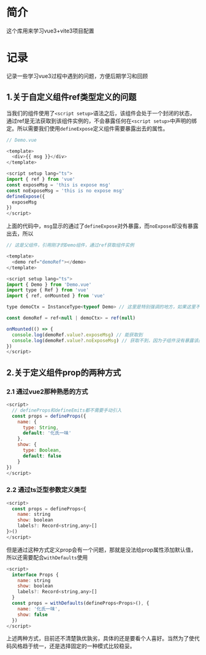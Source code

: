 # 简介
这个库用来学习vue3+vite3项目配置

# 记录
记录一些学习vue3过程中遇到的问题，方便后期学习和回顾

## 1.关于自定义组件ref类型定义的问题

当我们的组件使用了`<script setup>`语法之后，该组件会处于一个封闭的状态，通过ref是无法获取到该组件实例的，不会暴露任何在`<script setup>`中声明的绑定。所以需要我们使用`defineExpose`定义组件需要暴露出去的属性。


```javascript
// Demo.vue

<template>
  <div>{{ msg }}</div>
</template>

<script setup lang="ts">
import { ref } from 'vue'
const exposeMsg = 'this is expose msg'
const noExposeMsg = 'this is no expose msg'
defineExpose({
  exposeMsg
})
</script>
```
上面的代码中，`msg`显示的通过了`defineExpose`对外暴露，而`noExpose`却没有暴露出去，所以

```javascript
// 这是父组件，引用刚才的Demo组件，通过ref获取组件实例

<template>
  <demo ref="demoRef"></demo>
</template>

<script setup lang="ts">
import { Demo } from 'Demo.vue'
import type { Ref } from 'vue'
import { ref, onMounted } from 'vue'

type demoCtx = InstanceType<typeof Demo> // 这里是特别强调的地方，如果这里不定义子组件的类型，是无法直接获取组件完整的实例类型的，会各种ts报错

const demoRef = ref<null | demoCtx> = ref(null)

onMounted(() => {
  console.log(demoRef.value?.exposeMsg) // 能获取到
  console.log(demoRef.value?.noExposeMsg) // 获取不到，因为子组件没有暴露该属性
})
</script>
```

## 2.关于定义组件prop的两种方式

### 2.1 通过vue2那种熟悉的方式

```javascript
<script>
  // defineProps和defineEmits都不需要手动引入
  const props = defineProps({
    name: {
      type: String,
      default: '化氏一味'
    },
    show: {
      type: Boolean,
      default: false
    }
})
</script>
```

### 2.2 通过ts泛型参数定义类型

```javascript
<script>
  const props = defineProps<{
    name: string
    show: boolean
    labels?: Record<string,any>[]
}>()
</script>
```

但是通过这种方式定义prop会有一个问题，那就是没法给prop属性添加默认值，所以还需要配合`withDefaults`使用

```javascript
<script>
  interface Props {
    name: string
    show: boolean
    labels?: Record<string,any>[]
  }
  const props = withDefaults(defineProps<Props>(), {
    name: '化氏一味',
    show: false
  })
</script>
```

上述两种方式，目前还不清楚孰优孰劣，具体的还是要看个人喜好。当然为了使代码风格趋于统一，还是选择固定的一种模式比较稳妥。
